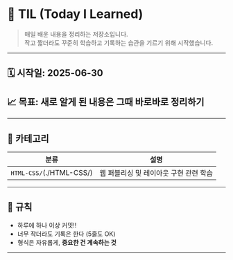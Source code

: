 # 📝 TIL (Today I Learned)

> 매일 배운 내용을 정리하는 저장소입니다.  
> 작고 짧더라도 꾸준히 학습하고 기록하는 습관을 기르기 위해 시작했습니다.

---

## 🗓 시작일: 2025-06-30  
## 📈 목표: **새로 알게 된 내용은 그때 바로바로 정리하기**

---

## 📁 카테고리

| 분류 | 설명 |
|------|------|
| `HTML-CSS/`(./HTML-CSS/) | 웹 퍼블리싱 및 레이아웃 구현 관련 학습 |

---

## 📌 규칙

- 하루에 하나 이상 커밋!!
- 너무 작더라도 기록은 한다 (5줄도 OK)
- 형식은 자유롭게, **중요한 건 계속하는 것**

---

